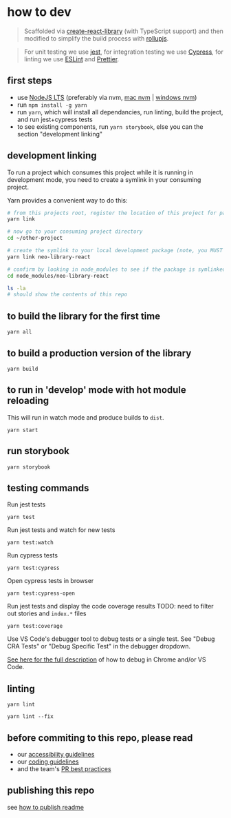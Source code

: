 # how to dev

> Scaffolded via [create-react-library](https://github.com/transitive-bullshit/create-react-library) (with TypeScript support) and then modified to simplify the build process with [rollupjs](https://www.rollupjs.org/).

> For unit testing we use [jest](https://jestjs.io/), for integration testing we use [Cypress](https://www.cypress.io/how-it-works), for linting we use [ESLint](https://eslint.org/) and [Prettier](https://prettier.io/).

## first steps

- use [NodeJS LTS](https://nodejs.org/) (preferably via nvm, [mac nvm](https://tecadmin.net/install-nvm-macos-with-homebrew/) | [windows nvm](https://github.com/coreybutler/nvm-windows#node-version-manager-nvm-for-windows))
- run `npm install -g yarn`
- run `yarn`, which will install all dependancies, run linting, build the project, and run jest+cypress tests
- to see existing components, run `yarn storybook`, else you can the section "development linking"

## development linking

To run a project which consumes this project while it is running in development mode, you need to create a symlink in your consuming project.

Yarn provides a convenient way to do this:

```bash
# from this projects root, register the location of this project for package.json `neo-library-react`
yarn link

# now go to your consuming project directory
cd ~/other-project

# create the symlink to your local development package (note, you MUST use `yarn`, NOT `npm`)
yarn link neo-library-react

# confirm by looking in node_modules to see if the package is symlinked (or by making changes)
cd node_modules/neo-library-react

ls -la
# should show the contents of this repo
```

## to build the library for the first time
```
yarn all
```

## to build a production version of the library

```
yarn build
```

## to run in 'develop' mode with hot module reloading

This will run in watch mode and produce builds to `dist`.

```
yarn start
```

## run storybook

```
yarn storybook
```

## testing commands

Run jest tests

```
yarn test
```

Run jest tests and watch for new tests

```
yarn test:watch
```

Run cypress tests

```
yarn test:cypress
```

Open cypress tests in browser

```
yarn test:cypress-open
```

Run jest tests and display the code coverage results
TODO: need to filter out stories and `index.*` files

```
yarn test:coverage
```

Use VS Code's debugger tool to debug tests or a single test. See "Debug CRA Tests" or "Debug Specific Test" in the debugger dropdown.

[See here for the full description](https://jestjs.io/docs/en/troubleshooting) of how to debug in Chrome and/or VS Code.

## linting

```
yarn lint
```

```
yarn lint --fix
```

## before commiting to this repo, please read

- our [accessibility guidelines](./accessibility-guidelines.md)
- our [coding guidelines](./coding-guidelines.md)
- and the team's [PR best practices](./pr-best-practices.md)

## publishing this repo

see [how to publish readme](./how-to-publish.md)
